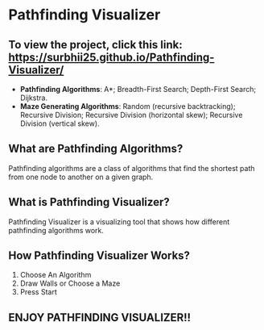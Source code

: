 # Pathfinding Visualizer

## To view the project, click this link: https://surbhii25.github.io/Pathfinding-Visualizer/

* **Pathfinding Algorithms**: A*; Breadth-First Search; Depth-First Search; Dijkstra.
* **Maze Generating Algorithms**: Random (recursive backtracking); Recursive Division; Recursive Division (horizontal skew); Recursive Division (vertical skew).

## What are Pathfinding Algorithms?
Pathfinding algorithms are a class of algorithms that find the shortest path from one node to another on a given graph.
## What is Pathfinding Visualizer?
Pathfinding Visualizer is a visualizing tool that shows how different pathfinding algorithms work.
## How Pathfinding Visualizer Works?
1. Choose An Algorithm
2. Draw Walls or Choose a Maze
3. Press Start

## ENJOY PATHFINDING VISUALIZER!!
